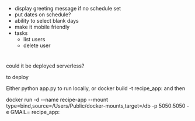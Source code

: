 
- display greeting message if no schedule set
- put dates on schedule?
- ability to select blank days
- make it mobile friendly
- tasks
    - list users
    - delete user
    
#

could it be deployed serverless?

to deploy


Either python app.py to run locally, or docker build -t recipe_app:<version> and then 

docker run -d --name recipe-app --mount type=bind,source=/Users/Public/docker-mounts,target=/db -p 5050:5050 -e GMAIL=<password> recipe_app:<version>